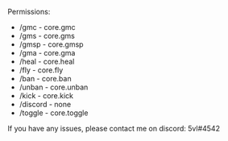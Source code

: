 Permissions: 
- /gmc - core.gmc
- /gms - core.gms
- /gmsp - core.gmsp
- /gma - core.gma
- /heal - core.heal
- /fly - core.fly
- /ban - core.ban
- /unban - core.unban
- /kick - core.kick
- /discord - none
- /toggle - core.toggle

If you have any issues, please contact me on discord: 5vl#4542